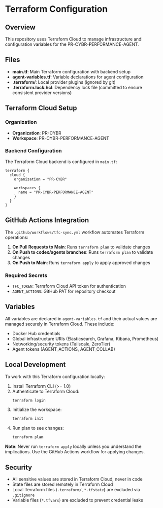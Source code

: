 # Terraform Configuration

## Overview

This repository uses Terraform Cloud to manage infrastructure and configuration variables for the PR-CYBR-PERFORMANCE-AGENT.

## Files

- **main.tf**: Main Terraform configuration with backend setup
- **agent-variables.tf**: Variable declarations for agent configuration
- **.terraform/**: Local provider plugins (ignored by git)
- **.terraform.lock.hcl**: Dependency lock file (committed to ensure consistent provider versions)

## Terraform Cloud Setup

### Organization
- **Organization**: PR-CYBR
- **Workspace**: PR-CYBR-PERFORMANCE-AGENT

### Backend Configuration

The Terraform Cloud backend is configured in `main.tf`:

```hcl
terraform {
  cloud {
    organization = "PR-CYBR"
    
    workspaces {
      name = "PR-CYBR-PERFORMANCE-AGENT"
    }
  }
}
```

## GitHub Actions Integration

The `.github/workflows/tfc-sync.yml` workflow automates Terraform operations:

1. **On Pull Requests to Main**: Runs `terraform plan` to validate changes
2. **On Push to codex/agents branches**: Runs `terraform plan` to validate changes
3. **On Push to Main**: Runs `terraform apply` to apply approved changes

### Required Secrets

- `TFC_TOKEN`: Terraform Cloud API token for authentication
- `AGENT_ACTIONS`: GitHub PAT for repository checkout

## Variables

All variables are declared in `agent-variables.tf` and their actual values are managed securely in Terraform Cloud. These include:

- Docker Hub credentials
- Global infrastructure URIs (Elasticsearch, Grafana, Kibana, Prometheus)
- Networking/security tokens (Tailscale, ZeroTier)
- Agent tokens (AGENT_ACTIONS, AGENT_COLLAB)

## Local Development

To work with this Terraform configuration locally:

1. Install Terraform CLI (>= 1.0)
2. Authenticate to Terraform Cloud:
   ```bash
   terraform login
   ```
3. Initialize the workspace:
   ```bash
   terraform init
   ```
4. Run plan to see changes:
   ```bash
   terraform plan
   ```

**Note**: Never run `terraform apply` locally unless you understand the implications. Use the GitHub Actions workflow for applying changes.

## Security

- All sensitive values are stored in Terraform Cloud, never in code
- State files are stored remotely in Terraform Cloud
- Local Terraform files (`.terraform/`, `*.tfstate`) are excluded via `.gitignore`
- Variable files (`*.tfvars`) are excluded to prevent credential leaks
